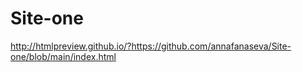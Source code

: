 # Site-one

http://htmlpreview.github.io/?https://github.com/annafanaseva/Site-one/blob/main/index.html
